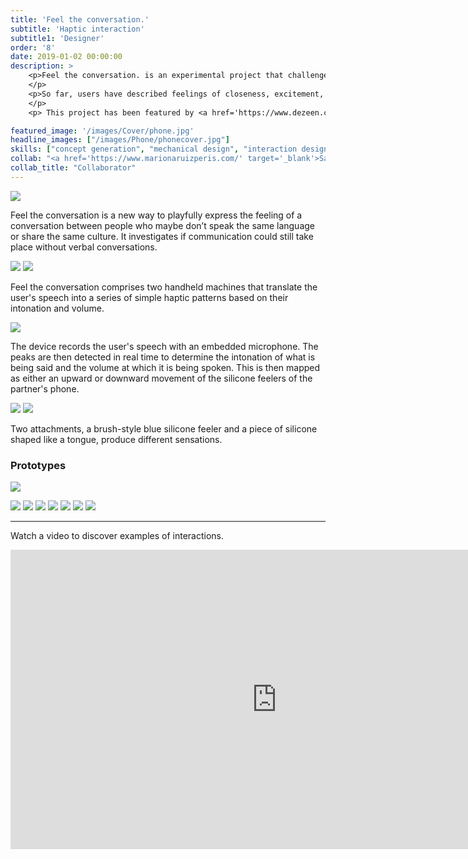 ```yaml
---
title: 'Feel the conversation.'
subtitle: 'Haptic interaction'
subtitle1: 'Designer'
order: '8'
date: 2019-01-02 00:00:00
description: >
    <p>Feel the conversation. is an experimental project that challenges how people experience communication by <b>substituting language with haptic feedback</b>. 
    </p>
    <p>So far, users have described feelings of closeness, excitement, disgust, intimacy and more. What will your conversation feel like?
    </p>
    <p> This project has been featured by <a href='https://www.dezeen.com/2020/05/27/sandeep-hoonjan-xianzhi-zhang-haptic-phones' target='_blank'>Dezeen</a> and <a href='https://www.businessinsider.com/feel-the-conversation-device-uses-haptic-touch-during-covid-19-2020-6?r=US&IR=T/' target='_blank'>Business Insider</a>.</p>

featured_image: '/images/Cover/phone.jpg'
headline_images: ["/images/Phone/phonecover.jpg"]
skills: ["concept generation", "mechanical design", "interaction design", "embedded system design", "prototyping"]
collab: "<a href='https://www.marionaruizperis.com/' target='_blank'>Sandeep Hoonjan</a>"
collab_title: "Collaborator"
---
```


![](/images/Phone/phoneside.jpg)

Feel the conversation is a new way to playfully express the feeling of a conversation between people who maybe don’t speak the same language or share the same culture. It investigates if communication could still take place without verbal conversations.

<div class="gallery" data-columns="2">
    <img src="/images/Phone/phoneuser.jpg">
    <img src="/images/Phone/handover.jpg">
</div>

Feel the conversation comprises two handheld machines that translate the user's speech into a series of simple haptic patterns based on their intonation and volume. 


![](/images/Phone/phonetech.jpg)

The device records the user's speech with an embedded microphone. The peaks are then detected in real time to determine the intonation of what is being said and the volume at which it is being spoken. This is then mapped as either an upward or downward movement of the silicone feelers of the partner's phone.


<div class="gallery" data-columns="2">
     <img src="/images/Phone/tongue.jpg">
    <img src="/images/Phone/phoneproto.jpg">
</div>

Two attachments, a brush-style blue silicone feeler and a piece of silicone shaped like a tongue, produce different sensations.

### Prototypes

![](/images/Phone/phoneevo.jpg)

<div class="gallery" data-columns="4">
    <img src="/images/Phone/phonesilicone2.jpg">
    <img src="/images/Phone/phonewire2.jpg">
    <img src="/images/Phone/phonewire.jpg">
    <img src="/images/Phone/phonescrew.jpg">
    <img src="/images/Phone/phonewire3.jpg">
    <img src="/images/Phone/phonesilicone.jpg">
    <img src="/images/Phone/phonesmile.jpg">
</div>

---

Watch a video to discover examples of interactions.

<iframe width="852" height="479" src="https://www.youtube.com/embed/bC3mS7yOfbY" frameborder="0" allow="accelerometer; autoplay; clipboard-write; encrypted-media; gyroscope; picture-in-picture" allowfullscreen></iframe>

